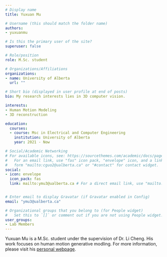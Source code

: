 ```yaml
---
# Display name
title: Yuxuan Mu

# Username (this should match the folder name)
authors:
- yuxuanmu

# Is this the primary user of the site?
superuser: false

# Role/position
role: M.Sc. student

# Organizations/Affiliations
organizations:
- name: University of Alberta
  url: ""

# Short bio (displayed in user profile at end of posts)
bio: My research interests lies in 3D computer vision.

interests:
- Human Motion Modeling
- 3D reconstruction

education:
  courses:
  - course: Msc in Electrical and Computer Engineering
    institution: University of Alberta
    year: 2021 - Now

# Social/Academic Networking
# For available icons, see: https://sourcethemes.com/academic/docs/page-builder/#icons
#   For an email link, use "fas" icon pack, "envelope" icon, and a link in the
#   form "mailto:cguo2@ualberta.ca" or "#contact" for contact widget.
social:
- icon: envelope
  icon_pack: fas
  link: mailto:ymu3@ualberta.ca # For a direct email link, use "mailto:cguo2@ualberta.ca".


# Enter email to display Gravatar (if Gravatar enabled in Config)
email: "ymu3@ualberta.ca"

# Organizational groups that you belong to (for People widget)
#   Set this to `[]` or comment out if you are not using People widget.
user_groups:
- Lab Members
---
```


Yuxuan Mu is a M.Sc. student under the supervision of Dr. Li Cheng. His work focuses on human motion generative modling. For more information, please visit his [personal webpage](https://yxmu.foo).
